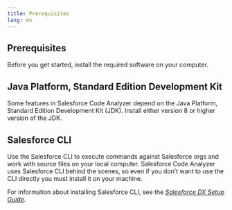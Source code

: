 ```yaml
---
title: Prerequisites
lang: en
---
```


## Prerequisites

Before you get started, install the required software on your computer.

## Java Platform, Standard Edition Development Kit

Some features in Salesforce Code Analyzer depend on the Java Platform, Standard Edition Development Kit (JDK). Install either version 8 or higher version of the JDK.

## Salesforce CLI

Use the Salesforce CLI to execute commands against Salesforce orgs and work with source files on your local computer. Salesforce Code Analyzer uses Salesforce CLI behind the scenes, so even if you don’t want to use the CLI directly you must install it on your machine.

For information about installing Salesforce CLI, see the _[Salesforce DX Setup Guide](https://developer.salesforce.com/docs/atlas.en-us.sfdx_setup.meta/sfdx_setup/sfdx_setup_install_cli.htm)_.



